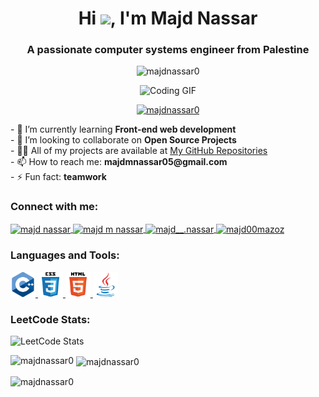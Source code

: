 <h1 align="center">Hi <img src="https://media.giphy.com/media/hvRJCLFzcasrR4ia7z/giphy.gif" width="30px">, I'm Majd Nassar</h1>
<h3 align="center">A passionate computer systems engineer from Palestine</h3>

<p align="center">
  <img src="https://komarev.com/ghpvc/?username=majdnassar0&label=Profile%20views&color=0e75b6&style=flat" alt="majdnassar0" />
</p>

<p align="center">
  <img src="https://media.giphy.com/media/qgQUggAC3Pfv687qPC/giphy.gif" alt="Coding GIF" />
</p>

<p align="center">
  <a href="https://github.com/ryo-ma/github-profile-trophy">
    <img src="https://github-profile-trophy.vercel.app/?username=majdnassar0&theme=flat&no-frame=true&margin-w=15&margin-h=15" alt="majdnassar0" />
  </a>
</p>

<p align="left"> 
  - 🌱 I’m currently learning <strong>Front-end web development</strong><br>
  - 👯 I’m looking to collaborate on <strong>Open Source Projects</strong><br>
  - 👨‍💻 All of my projects are available at <a href="https://github.com/MajdNassar0?tab=repositories">My GitHub Repositories</a><br>
  - 📫 How to reach me: <strong>majdmnassar05@gmail.com</strong><br>
  - ⚡ Fun fact: <strong>teamwork</strong>
</p>

<h3 align="left">Connect with me:</h3>
<p align="left">
  <a href="https://linkedin.com/in/majd nassar" target="blank">
    <img align="center" src="https://raw.githubusercontent.com/rahuldkjain/github-profile-readme-generator/master/src/images/icons/Social/linked-in-alt.svg" alt="majd nassar" height="30" width="40" />
  </a>
  <a href="https://fb.com/majd m nassar" target="blank">
    <img align="center" src="https://raw.githubusercontent.com/rahuldkjain/github-profile-readme-generator/master/src/images/icons/Social/facebook.svg" alt="majd m nassar" height="30" width="40" />
  </a>
  <a href="https://instagram.com/majd__.nassar" target="blank">
    <img align="center" src="https://raw.githubusercontent.com/rahuldkjain/github-profile-readme-generator/master/src/images/icons/Social/instagram.svg" alt="majd__.nassar" height="30" width="40" />
  </a>
  <a href="https://www.leetcode.com/majd00mazoz" target="blank">
    <img align="center" src="https://raw.githubusercontent.com/rahuldkjain/github-profile-readme-generator/master/src/images/icons/Social/leet-code.svg" alt="majd00mazoz" height="30" width="40" />
  </a>
</p>

<h3 align="left">Languages and Tools:</h3>
<p align="left">
  <a href="https://www.w3schools.com/cpp/" target="_blank" rel="noreferrer">
    <img src="https://raw.githubusercontent.com/devicons/devicon/master/icons/cplusplus/cplusplus-original.svg" alt="cplusplus" width="40" height="40"/> 
  </a>
  <a href="https://www.w3schools.com/css/" target="_blank" rel="noreferrer">
    <img src="https://raw.githubusercontent.com/devicons/devicon/master/icons/css3/css3-original-wordmark.svg" alt="css3" width="40" height="40"/> 
  </a>
  <a href="https://www.w3.org/html/" target="_blank" rel="noreferrer">
    <img src="https://raw.githubusercontent.com/devicons/devicon/master/icons/html5/html5-original-wordmark.svg" alt="html5" width="40" height="40"/> 
  </a>
  <a href="https://www.java.com" target="_blank" rel="noreferrer">
    <img src="https://raw.githubusercontent.com/devicons/devicon/master/icons/java/java-original.svg" alt="java" width="40" height="40"/> 
  </a>
</p>

<h3 align="left">LeetCode Stats:</h3>
<p align="left">
  <img src="https://leetcode-stats-api.herokuapp.com/?username=majd00mazoz&theme=dark" alt="LeetCode Stats" />
</p>

<p><img align="left" src="https://github-readme-stats.vercel.app/api/top-langs?username=majdnassar0&show_icons=true&locale=en&layout=compact" alt="majdnassar0" /></p>

<p>&nbsp;<img align="center" src="https://github-readme-stats.vercel.app/api?username=majdnassar0&show_icons=true&locale=en" alt="majdnassar0" /></p>

<p><img align="center" src="https://github-readme-streak-stats.herokuapp.com/?user=majdnassar0&" alt="majdnassar0" /></p>
